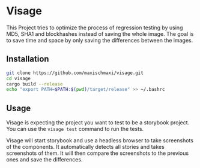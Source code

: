 # Visage

This Project tries to optimize the process of regression testing by using MD5, SHA1 and blockhashes instead of saving the whole image.
The goal is to save time and space by only saving the differences between the images.

## Installation

```bash
git clone https://github.com/maxischmaxi/visage.git
cd visage
cargo build --release
echo "export PATH=$PATH:$(pwd)/target/release" >> ~/.bashrc
```

## Usage

Visage is expecting the project you want to test to be a storybook project.
You can use the `visage test` command to run the tests.

Visage will start storybook and use a headless browser to take screenshots of the components.
It automatically detects all stories and takes screenshots of them.
It will then compare the screenshots to the previous ones and save the differences.
